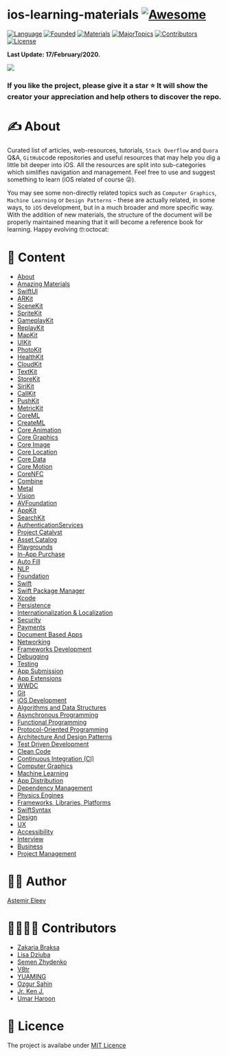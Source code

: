 # ios-learning-materials [![Awesome](https://cdn.rawgit.com/sindresorhus/awesome/d7305f38d29fed78fa85652e3a63e154dd8e8829/media/badge.svg)](https://github.com/sindresorhus/awesome)

[![Language](https://img.shields.io/badge/Language-Swift-green.svg)]()
[![Founded](https://img.shields.io/badge/Founded-August_2017-ff69b4.svg)]()
[![Materials](https://img.shields.io/badge/Materials-1719-important.svg)]()
[![MajorTopics](https://img.shields.io/badge/Major_Topics-79-red.svg)]()
[![Contributors](https://img.shields.io/badge/Contributors-8-informational.svg)]()
[![License](https://img.shields.io/badge/License-MIT-blue.svg)]()

**Last Update: 17/February/2020.**

![](logo-alternative.jpg)

### If you like the project, please give it a star ⭐ It will show the creator your appreciation and help others to discover the repo.

# ✍️ About

Curated list of articles, web-resources, tutorials, `Stack Overflow` and `Quora` Q&A, `GitHub`code repositories and useful resources that may help you dig a little bit deeper into iOS. All the resources are split into sub-categories which simlifies navigation and management. Feel free to use and suggest something to learn (iOS related of course 😜).

You may see some non-directly related topics such as `Computer Graphics`, `Machine Learning` or `Design Patterns` - these are actually related, in some ways, to `iOS` development, but in a much broader and more specific way. With the addition of new materials, the structure of the document will be properly maintained meaning that it will become a reference book for learning. Happy evolving 🤓:octocat:

# 📝 Content

- [About](#about)
- [Amazing Materials](Lists/AmazingMaterials.md)
- [SwiftUI](Lists/SwiftUI.md)
- [ARKit](Lists/ARKit.md)
- [SceneKit](Lists/SceneKit.md)
- [SpriteKit](Lists/SpriteKit.md)
- [GameplayKit](Lists/GameplayKit.md)
- [ReplayKit](Lists/ReplayKit.md)
- [MapKit](Lists/MapKit.md)
- [UIKit](Lists/UIKit.md)
- [PhotoKit](Lists/PhotoKit.md)
- [HealthKit](Lists/HealthKit.md)
- [CloudKit](Lists/CloudKit.md)
- [TextKit](Lists/TextKit.md)
- [StoreKit](Lists/StoreKit.md)
- [SiriKit](Lists/SiriKit.md)
- [CallKit](Lists/CallKit.md)
- [PushKit](Lists/PushKit.md)
- [MetricKit](Lists/MetricKit.md)
- [CoreML](Lists/CoreML.md)
- [CreateML](Lists/CreateML.md)
- [Core Animation](Lists/CoreAnimation.md)
- [Core Graphics](Lists/CoreGraphics.md)
- [Core Image](Lists/CoreImage.md)
- [Core Location](Lists/CoreLocation.md)
- [Core Data](Lists/CoreData.md)
- [Core Motion](Lists/CoreMotion.md)
- [CoreNFC](Lists/CoreNFC.md)
- [Combine](Lists/Combine.md)
- [Metal](Lists/Metal.md)
- [Vision](Lists/Vision.md)
- [AVFoundation](Lists/AVFoundation.md)
- [AppKit](Lists/AppKit.md)
- [SearchKit](Lists/SearchKit.md)
- [AuthenticationServices](Lists/AuthenticationServices.md)
- [Project Catalyst](Lists/ProjectCatalyst.md)
- [Asset Catalog](Lists/AssetCatalog.md)
- [Playgrounds](Lists/Playgrounds.md)
- [In-App Purchase](Lists/InAppPurchase.md)
- [Auto Fill](Lists/AutoFill.md)
- [NLP](Lists/NLP.md)
- [Foundation](Lists/Foundation.md)
- [Swift](Lists/Swift.md)
- [Swift Package Manager](Lists/SwiftPackageManager.md)
- [Xcode](Lists/Xcode.md)
- [Persistence](Lists/Persistence.md)
- [Internationalization & Localization](Lists/InternationalizationAndLocalization.md)
- [Security](Lists/Security.md)
- [Payments](Lists/Payments.md)
- [Document Based Apps](Lists/DocumentBasedApps.md)
- [Networking](Lists/Networking.md)
- [Frameworks Development](Lists/FrameworksDevelopment.md)
- [Debugging](Lists/Debugging.md)
- [Testing](Lists/Testing.md)
- [App Submission](Lists/AppSubmission.md)
- [App Extensions](Lists/AppExtensions.md)
- [WWDC](Lists/WWDC.md)
- [Git](Lists/Git.md)
- [iOS Development](Lists/iOSDevelopment.md)
- [Algorithms and Data Structures](Lists/AlgorithmsAndDataStructures.md)
- [Asynchronous Programming](Lists/AsynchronousProgramming.md)
- [Functional Programming](Lists/FunctionalProgramming.md)
- [Protocol-Oriented Programming](Lists/ProtocolOrientedProgramming.md)
- [Architecture And Design Patterns](Lists/ArchitectureAndDesignPatterns.md)
- [Test Driven Development](Lists/TestDrivenDevelopment.md)
- [Clean Code](Lists/CleanCode.md)
- [Continuous Integration (CI)](Lists/ContinuousIntegration.md)
- [Computer Graphics](Lists/ComputerGraphics.md)
- [Machine Learning](Lists/MachineLearning.md)
- [App Distribution](Lists/AppDistribution.md)
- [Dependency Management](Lists/DependencyManagement.md)
- [Physics Engines](Lists/PhysicsEngines.md)
- [Frameworks, Libraries, Platforms](Lists/FrameworksLibrariesPlatforms.md)
- [SwiftSyntax](Lists/SwiftSyntax.md)
- [Design](Lists/Design.md)
- [UX](Lists/UX.md)
- [Accessibility](Lists/Accessibility.md)
- [Interview](Lists/Interview.md)
- [Business](Lists/Business.md)
- [Project Management](Lists/ProjectManagement.md)

# 👨‍💻 Author

[Astemir Eleev](https://github.com/jVirus)

# 🙋‍♀️🙋‍♂️ Contributors

- [Zakaria Braksa](https://github.com/nsbraksa)
- [Lisa Dziuba](https://github.com/LisaDziuba)
- [Semen Zhydenko](https://github.com/ss18)
- [V8tr](https://github.com/V8tr)
- [YUAMING](https://github.com/yuaming)
- [Ozgur Sahin](https://github.com/ozgurshn)
- [Jr. Ken J.](https://github.com/kenjonesjr)
- [Umar Haroon](https://github.com/Umar-M-Haroon)

# 🔖 Licence
The project is availabe under [MIT Licence](https://github.com/jVirus/ios-learning-materials/blob/master/LICENSE)
